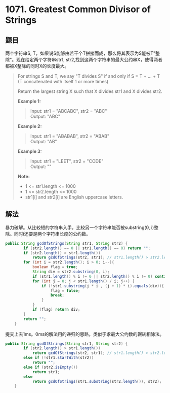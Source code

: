 # 1071. Greatest Common Divisor of Strings

## 题目

两个字符串S, T，如果说S能够由若干个T拼接而成，那么将其表示为S能被T"整除"。现在给定两个字符串str1, str2,找到这两个字符串的最大公约串X，使得两者都被X整除的同时X的长度最大。

>For strings S and T, we say "T divides S" if and only if S = T + ... + T  (T concatenated with itself 1 or more times)
>
>Return the largest string X such that X divides str1 and X divides str2.
>
>**Example 1:**
>
>>Input: str1 = "ABCABC", str2 = "ABC"  
>>Output: "ABC"
>
>**Example 2:**
>
>>Input: str1 = "ABABAB", str2 = "ABAB"  
>>Output: "AB"  
>
>**Example 3:**
>
>>Input: str1 = "LEET", str2 = "CODE"  
>>Output: ""
>
>**Note:**
>
> - 1 <= str1.length <= 1000
> - 1 <= str2.length <= 1000
> - str1[i] and str2[i] are English uppercase letters.

## 解法

暴力破解。从比较短的字符串入手，比较另一个字符串能否被substring(0, i)整除。同时i还要是两个字符串长度的公约数。

```java
public String gcdOfStrings(String str1, String str2) {
        if (str2.length() == 0 || str1.length() == 0) return "";
        if (str2.length() > str1.length())
            return gcdOfStrings(str2, str1); // str1.length() > str2.length()
        for (int i = str2.length(); i > 0; i--){
            boolean flag = true;
            String div = str2.substring(0, i);
            if (str1.length() % i != 0 || str2.length() % i != 0) continue; //not divide
            for (int j = 0; j < str1.length() / i; j++) {
                if (!str1.substring(j * i , (j + 1) * i).equals(div)){
                    flag = false;
                    break;
                }
            }
            if (flag) return div;
        }
        return "";
    }
```

提交上去1ms。0ms的解法用的递归的思路，类似于求最大公约数的辗转相除法。

```java
public String gcdOfStrings(String str1, String str2) {
        if (str2.length() > str1.length())
            return gcdOfStrings(str2, str1); // str1.length() > str2.length()
        else if (!str1.startWith(str2))
            return "";
        else if (str2.isEmpty())
            return str1;
        else
            return gcdOfStrings(str1.substring(str2.length()), str2);
    }
```

